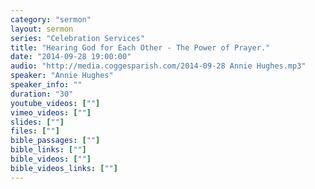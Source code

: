 ```yaml
---
category: "sermon"
layout: sermon
series: "Celebration Services"
title: "Hearing God for Each Other - The Power of Prayer."
date: "2014-09-28 19:00:00"
audio: "http://media.coggesparish.com/2014-09-28 Annie Hughes.mp3"
speaker: "Annie Hughes"
speaker_info: ""
duration: "30"
youtube_videos: [""]
vimeo_videos: [""]
slides: [""]
files: [""]
bible_passages: [""]
bible_links: [""]
bible_videos: [""]
bible_videos_links: [""]
---
```

